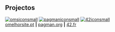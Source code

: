 ## Projectos
[![omsiconsmall](https://github.com/user-attachments/assets/bd5be259-1955-45bf-902b-bc982263fc9e)](https://github.com/stars/afonsopc/lists/omelhorsite)
[![pagmaniconsmall](https://github.com/user-attachments/assets/0f616873-4aec-4e35-9abc-cd7aa85e361d)](https://github.com/stars/afonsopc/lists/pagman)
[![42iconsmall](https://github.com/user-attachments/assets/779213e7-5832-49b1-8666-7d6c08bafd00)](https://github.com/stars/afonsopc/lists/42)  
[omelhorsite.pt](https://omelhorsite.pt) **|** [pagman.org](https://pagman.org) **|** [42.fr](https://42.fr)
